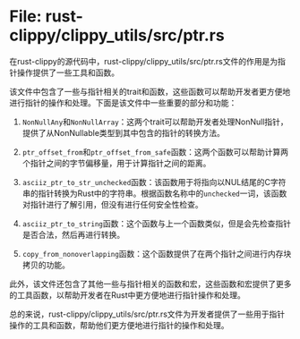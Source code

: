 # File: rust-clippy/clippy_utils/src/ptr.rs

在rust-clippy的源代码中，rust-clippy/clippy_utils/src/ptr.rs文件的作用是为指针操作提供了一些工具和函数。

该文件中包含了一些与指针相关的trait和函数，这些函数可以帮助开发者更方便地进行指针的操作和处理。下面是该文件中一些重要的部分和功能：

1. `NonNullAny`和`NonNullArray`：这两个trait可以帮助开发者处理NonNull指针，提供了从NonNullable类型到其中包含的指针的转换方法。

2. `ptr_offset_from`和`ptr_offset_from_safe`函数：这两个函数可以帮助计算两个指针之间的字节偏移量，用于计算指针之间的距离。

3. `asciiz_ptr_to_str_unchecked`函数：该函数用于将指向以NUL结尾的C字符串的指针转换为Rust中的字符串。根据函数名称中的`unchecked`一词，该函数对指针进行了解引用，但没有进行任何安全性检查。

4. `asciiz_ptr_to_string`函数：这个函数与上一个函数类似，但是会先检查指针是否合法，然后再进行转换。

5. `copy_from_nonoverlapping`函数：这个函数提供了在两个指针之间进行内存块拷贝的功能。

此外，该文件还包含了其他一些与指针相关的函数和宏，这些函数和宏提供了更多的工具函数，以帮助开发者在Rust中更方便地进行指针操作和处理。

总的来说，rust-clippy/clippy_utils/src/ptr.rs文件为开发者提供了一些用于指针操作的工具和函数，帮助他们更方便地进行指针的操作和处理。

